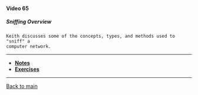 #### Video 65

##### Sniffing Overview

```
Keith discusses some of the concepts, types, and methods used to "sniff" a
computer network.
```

---

- **[Notes](notes.md)**
- **[Exercises](exercises.md)**

---

[Back to main](https://github.com/rot0xd/CBTNuggets/blob/master/CEHv9/README.md)

